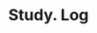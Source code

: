---
layout: list
type: category
title: Study. Log
slug: studylog
sidebar: true
order: 3
description: >
  
---